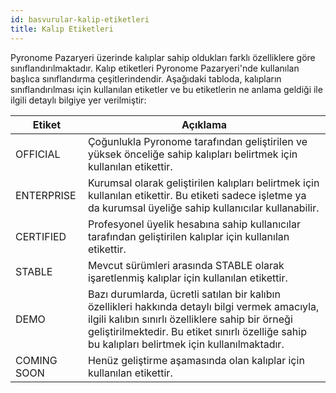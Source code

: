 ```yaml
---
id: basvurular-kalip-etiketleri
title: Kalıp Etiketleri
---
```


<a id="aHeaderMenuAnchor" data-header-menu="Docs"></a>

Pyronome Pazaryeri üzerinde kalıplar sahip oldukları farklı özelliklere göre sınıflandırılmaktadır. Kalıp etiketleri Pyronome Pazaryeri'nde kullanılan başlıca sınıflandırma çeşitlerindendir. Aşağıdaki tabloda, kalıpların sınıflandırılması için kullanılan etiketler ve bu etiketlerin ne anlama geldiği ile ilgili detaylı bilgiye yer verilmiştir:

| Etiket | Açıklama |
| ------ | ------ |
| <div class="divTypeTag official-tag">OFFICIAL</div> | Çoğunlukla Pyronome tarafından geliştirilen ve yüksek önceliğe sahip kalıpları belirtmek için kullanılan etikettir. |
| <div class="divTypeTag enterprise-tag">ENTERPRISE</div> | Kurumsal olarak geliştirilen kalıpları belirtmek için kullanılan etikettir. Bu etiketi sadece işletme ya da kurumsal üyeliğe sahip kullanıcılar kullanabilir. |
| <div class="divTypeTag certified-tag">CERTIFIED</div> | Profesyonel üyelik hesabına sahip kullanıcılar tarafından geliştirilen kalıplar için kullanılan etikettir. |
| <div class="divTypeTag stable-tag">STABLE</div> | Mevcut sürümleri arasında STABLE olarak işaretlenmiş kalıplar için kullanılan etikettir. |
| <div class="divTypeTag">DEMO</div> | Bazı durumlarda, ücretli satılan bir kalıbın özellikleri hakkında detaylı bilgi vermek amacıyla, ilgili kalıbın sınırlı özelliklere sahip bir örneği geliştirilmektedir. Bu etiket sınırlı özelliğe sahip bu kalıpları belirtmek için kullanılmaktadır. |
| <div class="divTypeTag">COMING SOON</div> | Henüz geliştirme aşamasında olan kalıplar için kullanılan etikettir. |